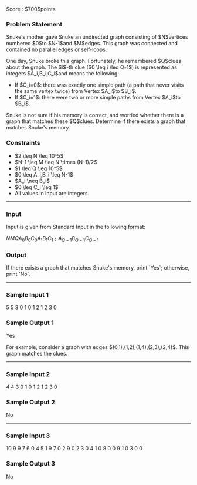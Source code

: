 
<div>

<span>

<span>

<p>
Score : $700$points
</p>

<div>

<section>

### **Problem Statement**

<p>
Snuke's mother gave Snuke an undirected graph consisting of $N$vertices numbered $0$to $N-1$and $M$edges.
This graph was connected and contained no parallel edges or self-loops.
</p>

<p>
One day, Snuke broke this graph.
Fortunately, he remembered $Q$clues about the graph.
The $i$-th clue ($0 \leq i \leq Q-1$) is represented as integers $A_i,B_i,C_i$and means the following:
</p>

<ul>

<li>
If $C_i=0$: there was exactly one simple path (a path that never visits the same vertex twice) from Vertex $A_i$to $B_i$.
</li>

<li>
If $C_i=1$: there were two or more simple paths from Vertex $A_i$to $B_i$.
</li>

</ul>

<p>
Snuke is not sure if his memory is correct, and worried whether there is a graph that matches these $Q$clues.
Determine if there exists a graph that matches Snuke's memory.
</p>

</section>

</div>

<div>

<section>

### **Constraints**

<ul>

<li>
$2 \leq N \leq 10^5$
</li>

<li>
$N-1 \leq M \leq N \times (N-1)/2$
</li>

<li>
$1 \leq Q \leq 10^5$
</li>

<li>
$0 \leq A_i,B_i \leq N-1$
</li>

<li>
$A_i \neq B_i$
</li>

<li>
$0 \leq C_i \leq 1$
</li>

<li>
All values in input are integers.
</li>

</ul>

</section>

</div>

---

<div>

<div>

<section>

### **Input**

<p>
Input is given from Standard Input in the following format:
</p>

<div>

$N$$M$$Q$$A_0$$B_0$$C_0$$A_1$$B_1$$C_1$$\vdots$$A_{Q-1}$$B_{Q-1}$$C_{Q-1}$
</div>

</section>

</div>

<div>

<section>

### **Output**

<p>
If there exists a graph that matches Snuke's memory, print `Yes`; otherwise, print `No`.
</p>

</section>

</div>

</div>

---

<div>

<section>

### **Sample Input 1**

<div>

5 5 3
0 1 0
1 2 1
2 3 0

</div>

</section>

</div>

<div>

<section>

### **Sample Output 1**

<div>

Yes

</div>

<p>
For example, consider a graph with edges $(0,1),(1,2),(1,4),(2,3),(2,4)$. This graph matches the clues.
</p>

</section>

</div>

---

<div>

<section>

### **Sample Input 2**

<div>

4 4 3
0 1 0
1 2 1
2 3 0

</div>

</section>

</div>

<div>

<section>

### **Sample Output 2**

<div>

No

</div>

</section>

</div>

---

<div>

<section>

### **Sample Input 3**

<div>

10 9 9
7 6 0
4 5 1
9 7 0
2 9 0
2 3 0
4 1 0
8 0 0
9 1 0
3 0 0

</div>

</section>

</div>

<div>

<section>

### **Sample Output 3**

<div>

No

</div>

</section>

</div>

</span>

</span>

</div>

